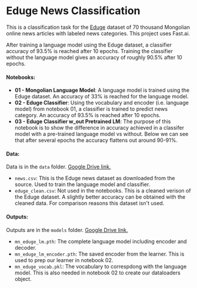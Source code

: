 # Eduge News Classification

This is a classification task for the [Eduge](https://github.com/tugstugi/mongolian-nlp/blob/master/datasets/eduge.csv.gz) dataset of 70 thousand Mongolian online news articles with labeled news categories. This project uses Fast.ai. 

After training a language model using the Eduge dataset, a classifier accuracy of 93.5% is reached after 10 epochs. Training the classifier without the language model gives an accuracy of roughly 90.5% after 10 epochs.


#### Notebooks:

- **01 - Mongolian Language Model**: A language model is trained using the Eduge dataset. An accuracy of 33% is reached for the language model.
- **02 - Eduge Classifier**: Using the vocabulary and encoder (i.e. language model) from notebook 01, a classifier is trained to predict news category. An accuracy of 93.5% is reached after 10 epochs. 
- **03 - Eduge Classifier w_out Pretrained LM**: The purpose of this notebook is to show the difference in accuracy achieved in a classifer model with a pre-trained language model vs without. Below we can see that after several epochs the accuracy flattens out around 90-91%. 

#### Data:

Data is in the `data` folder. [Google Drive link.](https://drive.google.com/drive/folders/15zqDnt9YEuXydMkxnKsyNDNA_lDS4MH_?usp=sharing)
- `news.csv`: This is the Eduge news dataset as downloaded from the source. Used to train the language model and classifier.
- `eduge_clean.csv`: Not used in the notebooks. This is a cleaned verison of the Eduge dataset. A slightly better accuracy can be obtained with the cleaned data. For comparison reasons this dataset isn't used. 

#### Outputs:

Outputs are in the `models` folder. [Google Drive link.](https://drive.google.com/drive/folders/1SmPRDsZRNX7Mj_OPPkO3A4mZG648mEIm?usp=sharing)
- `mn_eduge_lm.pth`: The complete language model including encoder and decoder. 
- `mn_eduge_lm_encoder.pth`: The saved encoder from the learner. This is used to prep our learner in notebook 02.
- `mn_eduge_vocab.pkl`: The vocabulary to correspdong with the language model. This is also needed in notebook 02 to create our dataloaders object.
